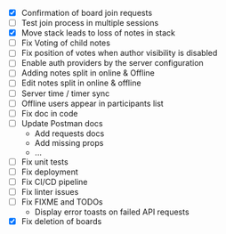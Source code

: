 - [x] Confirmation of board join requests
- [ ] Test join process in multiple sessions
- [X] Move stack leads to loss of notes in stack
- [ ] Fix Voting of child notes
- [ ] Fix position of votes when author visibility is disabled
- [ ] Enable auth providers by the server configuration
- [ ] Adding notes split in online & Offline
- [ ] Edit notes split in online & offline
- [ ] Server time / timer sync
- [ ] Offline users appear in participants list
- [ ] Fix doc in code
- [ ] Update Postman docs
  - Add requests docs
  - Add missing props
  - ...
- [ ] Fix unit tests
- [ ] Fix deployment
- [ ] Fix CI/CD pipeline
- [ ] Fix linter issues
- [ ] Fix FIXME and TODOs
  - Display error toasts on failed API requests
- [X] Fix deletion of boards
